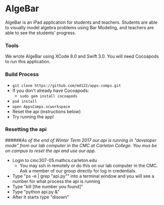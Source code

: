 # AlgeBar

AlgeBar is an iPad application for students and teachers. Students are able to visually model algebra problems using Bar Modeling, and teachers are able to see the students' progress.

### Tools

We wrote AlgeBar using XCode 8.0 and Swift 3.0. You will need Cocoapods to run this application.

### Build Process

* `git clone https://github.com/md122/apps-comps.git`
* If you don't already have Cocoapods:
  * `sudo gem install cocoapods`
* `pod install`
* `open AppsComps.xcworkspace`
* Reset the api (instructions below)
* Try running the app!

### Resetting the api 
######*As of the end of Winter Term 2017 our api is running in "developer mode" from our lab computer in the CMC at Carleton College. You mus be on campus to reset the api and use our app.*

- Login to cmc307-05.mathcs.carleton.edu
    -  You may ssh in remotely or do this on our lab computer in the CMC. Ask a member of our group directly for log in credentials.
- Type "ps -e | grep "api.py"" into a terminal window and you will see a number for what process the api is running
- Type "kill [the number you found]"
- Type "python api.py &"
- After it starts type "disown"
